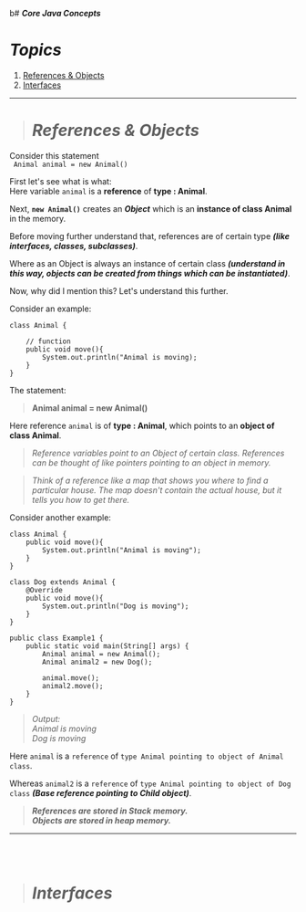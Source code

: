b# ***Core Java Concepts***
# ***Topics***
1. [References & Objects](#topics)
2. [Interfaces](#interfaces)
   
---
># *References & Objects*

Consider this statement  
` Animal animal = new Animal()`

First let's see what is what:  
Here variable `animal` is a **reference** of **type : Animal**.

Next, **`new Animal()`** creates an ***Object*** which is an **instance of class Animal** in the memory.

Before moving further understand that, references are of certain type ***(like interfaces, classes, subclasses)***.  

Where as an Object is always an instance of certain class ***(understand in this way, objects can be created from things which can be instantiated)***. 

Now, why did I mention this? Let's understand this further.

Consider an example:

    class Animal {
        
        // function
        public void move(){
            System.out.println("Animal is moving);
        }
    }

The statement:
> **Animal animal = new Animal()**

Here reference `animal` is of **type : Animal**, which points to an **object of class Animal**.

> *Reference variables point to an Object of certain class. References can be thought of like pointers pointing to an object in memory.*  

> *Think of a reference like a map that shows you where to find a particular house. The map doesn't contain the actual house, but it tells you how to get there.*

Consider another example:

    class Animal {
        public void move(){
            System.out.println("Animal is moving");
        }
    }

    class Dog extends Animal {
        @Override
        public void move(){
            System.out.println("Dog is moving");
        }
    }

    public class Example1 {
        public static void main(String[] args) {
            Animal animal = new Animal();
            Animal animal2 = new Dog();

            animal.move();
            animal2.move();
        }
    }

> *Output:   
Animal is moving  
Dog is moving*

Here `animal` is a `reference` of `type Animal pointing to object of Animal class`.

Whereas `animal2` is a `reference` of `type Animal pointing to object of Dog class` ***(Base reference pointing to Child object)***.

> ***References are stored in Stack memory.  
> Objects are stored in heap memory.***

---
<br></br>

># *Interfaces*

